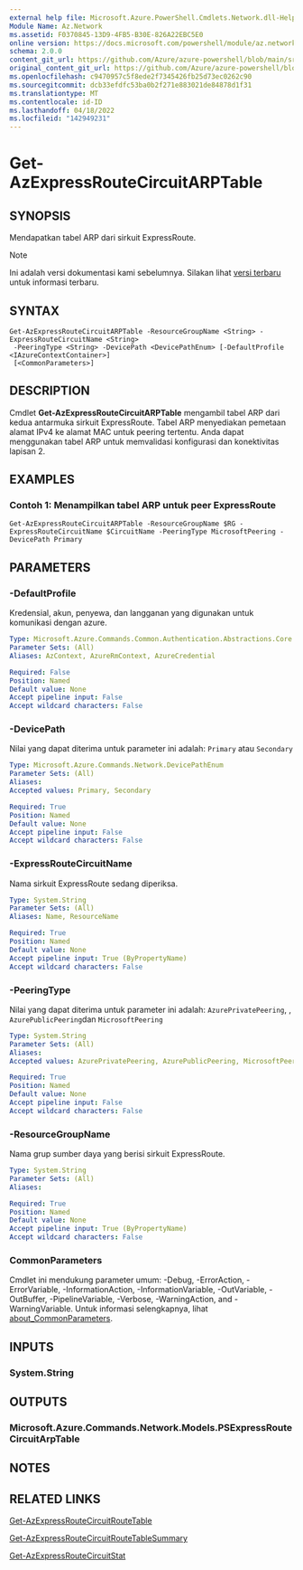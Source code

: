 ```yaml
---
external help file: Microsoft.Azure.PowerShell.Cmdlets.Network.dll-Help.xml
Module Name: Az.Network
ms.assetid: F0370845-13D9-4FB5-B30E-826A22EBC5E0
online version: https://docs.microsoft.com/powershell/module/az.network/get-azexpressroutecircuitarptable
schema: 2.0.0
content_git_url: https://github.com/Azure/azure-powershell/blob/main/src/Network/Network/help/Get-AzExpressRouteCircuitARPTable.md
original_content_git_url: https://github.com/Azure/azure-powershell/blob/main/src/Network/Network/help/Get-AzExpressRouteCircuitARPTable.md
ms.openlocfilehash: c9470957c5f8ede2f7345426fb25d73ec0262c90
ms.sourcegitcommit: dcb33efdfc53ba0b2f271e883021de84878d1f31
ms.translationtype: MT
ms.contentlocale: id-ID
ms.lasthandoff: 04/18/2022
ms.locfileid: "142949231"
---
```

# Get-AzExpressRouteCircuitARPTable

## SYNOPSIS
Mendapatkan tabel ARP dari sirkuit ExpressRoute.

> [!NOTE]
>Ini adalah versi dokumentasi kami sebelumnya. Silakan lihat [versi terbaru](/powershell/module/az.network/get-azexpressroutecircuitarptable) untuk informasi terbaru.

## SYNTAX

```
Get-AzExpressRouteCircuitARPTable -ResourceGroupName <String> -ExpressRouteCircuitName <String>
 -PeeringType <String> -DevicePath <DevicePathEnum> [-DefaultProfile <IAzureContextContainer>]
 [<CommonParameters>]
```

## DESCRIPTION
Cmdlet **Get-AzExpressRouteCircuitARPTable** mengambil tabel ARP dari kedua antarmuka sirkuit ExpressRoute. Tabel ARP menyediakan pemetaan alamat IPv4 ke alamat MAC untuk peering tertentu. Anda dapat menggunakan tabel ARP untuk memvalidasi konfigurasi dan konektivitas lapisan 2.

## EXAMPLES

### Contoh 1: Menampilkan tabel ARP untuk peer ExpressRoute
```
Get-AzExpressRouteCircuitARPTable -ResourceGroupName $RG -ExpressRouteCircuitName $CircuitName -PeeringType MicrosoftPeering -DevicePath Primary
```

## PARAMETERS

### -DefaultProfile
Kredensial, akun, penyewa, dan langganan yang digunakan untuk komunikasi dengan azure.

```yaml
Type: Microsoft.Azure.Commands.Common.Authentication.Abstractions.Core.IAzureContextContainer
Parameter Sets: (All)
Aliases: AzContext, AzureRmContext, AzureCredential

Required: False
Position: Named
Default value: None
Accept pipeline input: False
Accept wildcard characters: False
```

### -DevicePath
Nilai yang dapat diterima untuk parameter ini adalah: `Primary` atau `Secondary`

```yaml
Type: Microsoft.Azure.Commands.Network.DevicePathEnum
Parameter Sets: (All)
Aliases:
Accepted values: Primary, Secondary

Required: True
Position: Named
Default value: None
Accept pipeline input: False
Accept wildcard characters: False
```

### -ExpressRouteCircuitName
Nama sirkuit ExpressRoute sedang diperiksa.

```yaml
Type: System.String
Parameter Sets: (All)
Aliases: Name, ResourceName

Required: True
Position: Named
Default value: None
Accept pipeline input: True (ByPropertyName)
Accept wildcard characters: False
```

### -PeeringType
Nilai yang dapat diterima untuk parameter ini adalah: `AzurePrivatePeering`, , `AzurePublicPeering`dan `MicrosoftPeering`

```yaml
Type: System.String
Parameter Sets: (All)
Aliases:
Accepted values: AzurePrivatePeering, AzurePublicPeering, MicrosoftPeering

Required: True
Position: Named
Default value: None
Accept pipeline input: False
Accept wildcard characters: False
```

### -ResourceGroupName
Nama grup sumber daya yang berisi sirkuit ExpressRoute.

```yaml
Type: System.String
Parameter Sets: (All)
Aliases:

Required: True
Position: Named
Default value: None
Accept pipeline input: True (ByPropertyName)
Accept wildcard characters: False
```

### CommonParameters
Cmdlet ini mendukung parameter umum: -Debug, -ErrorAction, -ErrorVariable, -InformationAction, -InformationVariable, -OutVariable, -OutBuffer, -PipelineVariable, -Verbose, -WarningAction, and -WarningVariable. Untuk informasi selengkapnya, lihat [about_CommonParameters](http://go.microsoft.com/fwlink/?LinkID=113216).

## INPUTS

### System.String

## OUTPUTS

### Microsoft.Azure.Commands.Network.Models.PSExpressRouteCircuitArpTable

## NOTES

## RELATED LINKS

[Get-AzExpressRouteCircuitRouteTable](Get-AzExpressRouteCircuitRouteTable.md)

[Get-AzExpressRouteCircuitRouteTableSummary](Get-AzExpressRouteCircuitRouteTableSummary.md)

[Get-AzExpressRouteCircuitStat](./Get-AzExpressRouteCircuitStat.md)
